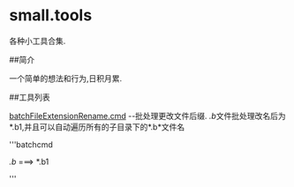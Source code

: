 small.tools
===========

各种小工具合集.

##简介

一个简单的想法和行为,日积月累.

##工具列表

[batchFileExtensionRename.cmd](https://github.com/omni360/small.tools/blob/master/batchFileExtensionRename.cmd) --批处理更改文件后缀.
*.b*文件批处理改名后为*.b1,并且可以自动遍历所有的子目录下的*.b*文件名

'''batchcmd

*.b* ===> *.b1

'''
